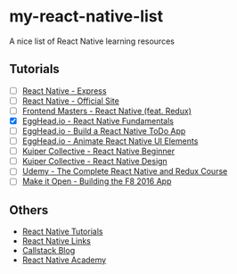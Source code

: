 # my-react-native-list
A nice list of React Native learning resources

## Tutorials
* [ ] [React Native - Express](http://www.reactnativeexpress.com)
* [ ] [React Native - Official Site](https://facebook.github.io/react-native/)
* [ ] [Frontend Masters - React Native (feat. Redux)](https://frontendmasters.com/courses/react-native/)
* [x] [EggHead.io - React Native Fundamentals](https://egghead.io/courses/react-native-fundamentals)
* [ ] [EggHead.io - Build a React Native ToDo App](https://egghead.io/courses/build-a-react-native-todomvc-application)
* [ ] [EggHead.io - Animate React Native UI Elements](https://egghead.io/courses/animate-react-native-ui-elements)
* [ ] [Kuiper Collective - React Native Beginner](https://www.youtube.com/playlist?list=PL7D-0n1z1EbgAoLu1n5wjcMLDDAQqXOMw)
* [ ] [Kuiper Collective - React Native Design](https://www.youtube.com/playlist?list=PL7D-0n1z1EbhkundIsOBaN_mlLvV4_hyO)
* [ ] [Udemy - The Complete React Native and Redux Course](https://www.udemy.com/the-complete-react-native-and-redux-course/)
* [ ] [Make it Open - Building the F8 2016 App](http://makeitopen.com/)

## Others
* [React Native Tutorials](https://github.com/markerikson/react-redux-links/blob/master/react-native.md)
* [React Native Links](http://www.reactnative.com/)
* [Callstack Blog](https://blog.callstack.io/tagged/react-native)
* [React Native Academy](https://medium.com/reactnativeacademy)



